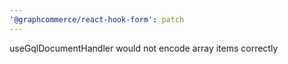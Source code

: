 ```yaml
---
'@graphcommerce/react-hook-form': patch
---
```


useGqlDocumentHandler would not encode array items correctly
